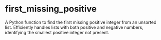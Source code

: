 # first_missing_positive
A Python function to find the first missing positive integer from an unsorted list. Efficiently handles lists with both positive and negative numbers, identifying the smallest positive integer not present.
